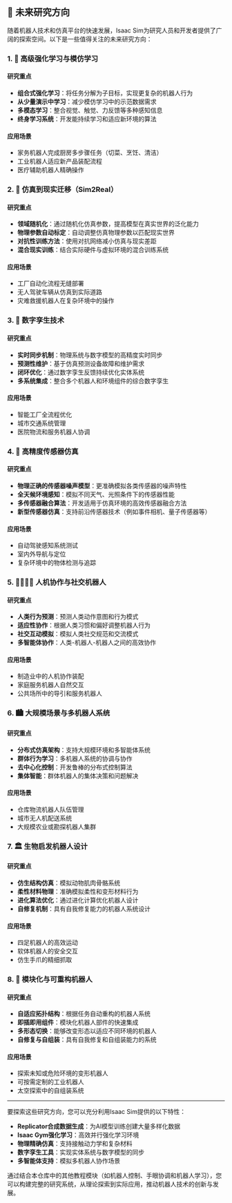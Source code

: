 ## 🔮 未来研究方向

随着机器人技术和仿真平台的快速发展，Isaac Sim为研究人员和开发者提供了广阔的探索空间。以下是一些值得关注的未来研究方向：

### 1. 🧠 高级强化学习与模仿学习

#### 研究重点
- **组合式强化学习**：将任务分解为子目标，实现更复杂的机器人行为
- **从少量演示中学习**：减少模仿学习中的示范数据需求
- **多模态学习**：整合视觉、触觉、力反馈等多种感知信息
- **终身学习系统**：开发能持续学习和适应新环境的算法

#### 应用场景
- 家务机器人完成厨房多步骤任务（切菜、烹饪、清洁）
- 工业机器人适应新产品装配流程
- 医疗辅助机器人精确操作

### 2. 🌉 仿真到现实迁移（Sim2Real）

#### 研究重点
- **领域随机化**：通过随机化仿真参数，提高模型在真实世界的泛化能力
- **物理参数自动标定**：自动调整仿真物理参数以匹配现实世界
- **对抗性训练方法**：使用对抗网络减小仿真与现实差距
- **混合现实训练**：结合实际硬件与虚拟环境的混合训练系统

#### 应用场景
- 工厂自动化流程无缝部署
- 无人驾驶车辆从仿真到实际道路
- 灾难救援机器人在复杂环境中的操作

### 3. 🔄 数字孪生技术

#### 研究重点
- **实时同步机制**：物理系统与数字模型的高精度实时同步
- **预测性维护**：基于仿真预测设备故障和维护需求
- **闭环优化**：通过数字孪生反馈持续优化实体系统
- **多系统集成**：整合多个机器人和环境组件的综合数字孪生

#### 应用场景
- 智能工厂全流程优化
- 城市交通系统管理
- 医院物流和服务机器人协调

### 4. 🎯 高精度传感器仿真

#### 研究重点
- **物理正确的传感器噪声模型**：更准确模拟各类传感器的噪声特性
- **全天候环境感知**：模拟不同天气、光照条件下的传感器性能
- **多传感器融合算法**：开发适用于仿真环境的高效传感器融合方法
- **新型传感器仿真**：支持前沿传感器技术（例如事件相机、量子传感器等）

#### 应用场景
- 自动驾驶感知系统测试
- 室内外导航与定位
- 复杂环境中的物体检测与追踪

### 5. 👨‍👩‍👧‍👦 人机协作与社交机器人

#### 研究重点
- **人类行为预测**：预测人类动作意图和行为模式
- **适应性协作**：根据人类习惯和偏好调整机器人行为
- **社交互动模拟**：模拟人类社交规范和交流模式
- **多智能体协作**：人类-机器人-机器人之间的高效协作

#### 应用场景
- 制造业中的人机协作装配
- 家庭服务机器人自然交互
- 公共场所中的导引和服务机器人

### 6. 🏙️ 大规模场景与多机器人系统

#### 研究重点
- **分布式仿真架构**：支持大规模环境和多智能体系统
- **群体行为学习**：多机器人系统的协调与协作
- **去中心化控制**：开发鲁棒的分布式控制算法
- **集体智能**：群体机器人的集体决策和问题解决

#### 应用场景
- 仓库物流机器人队伍管理
- 城市无人机配送系统
- 大规模农业或勘探机器人集群

### 7. 🏛️ 生物启发机器人设计

#### 研究重点
- **仿生结构仿真**：模拟动物肌肉骨骼系统
- **柔性材料物理**：准确模拟柔性和变形材料行为
- **进化算法优化**：通过进化计算优化机器人设计
- **自修复机制**：具有自我修复能力的机器人系统设计

#### 应用场景
- 四足机器人的高效运动
- 软体机器人的安全交互
- 仿生手爪的精细抓取

### 8. 🧩 模块化与可重构机器人

#### 研究重点
- **自适应拓扑结构**：根据任务自动重构的机器人系统
- **即插即用组件**：模块化机器人部件的快速集成
- **多形态切换**：能够改变形态以适应不同环境的机器人
- **自修复与自组装**：具有自我修复和自组装能力的系统

#### 应用场景
- 探索未知或危险环境的变形机器人
- 可按需定制的工业机器人
- 太空探索中的自组装系统

---

要探索这些研究方向，您可以充分利用Isaac Sim提供的以下特性：

- **Replicator合成数据生成**：为AI模型训练创建大量多样化数据
- **Isaac Gym强化学习**：高效并行强化学习环境
- **物理精确仿真**：支持接触动力学和复杂材料
- **数字孪生工具**：实现实体系统与数字模型的同步
- **多智能体支持**：模拟多机器人协作场景

通过结合本仓库中的其他教程模块（如机器人控制、手眼协调和机器人学习），您可以构建完整的研究系统，从理论探索到实际应用，推动机器人技术的创新与发展。
